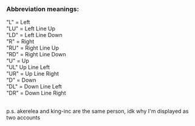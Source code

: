 <H3><b>Abbreviation meanings:</b></H3>
"L" = Left <br>
"LU" = Left Line Up <br>
"LD" = Left Line Down <br>
"R" = Right <br>
"RU" = Right Line Up <br>
"RD" = Right Line Down <br>
"U" = Up <br>
"UL" Up Line Left <br>
"UR" = Up Line Right <br>
"D" = Down <br>
"DL" = Down Line Left <br>
"DR" = Down Line Right <br>
<br>

p.s. akerelea and king-inc are the same person, idk why I'm displayed as two accounts
